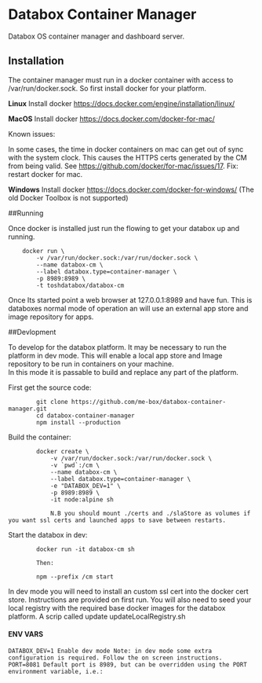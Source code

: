 # Databox Container Manager
Databox OS container manager and dashboard server.

## Installation

The container manager must run in a docker container with access to /var/run/docker.sock. So first install docker for your platform. 

**Linux** Install docker https://docs.docker.com/engine/installation/linux/  

**MacOS** Install docker https://docs.docker.com/docker-for-mac/  

Known issues: 

In some cases, the time in docker containers on mac can get out of sync with the system clock. This causes the HTTPS certs generated by the CM from being valid. See https://github.com/docker/for-mac/issues/17. 
Fix: restart docker for mac.  

**Windows** Install docker https://docs.docker.com/docker-for-windows/ (The old Docker Toolbox is not supported)

##Running

Once docker is installed just run the flowing to get your databox up and running. 

		docker run \
			-v /var/run/docker.sock:/var/run/docker.sock \
			--name databox-cm \
			--label databox.type=container-manager \
			-p 8989:8989 \
			-t toshdatabox/databox-cm

Once Its started point a web browser at 127.0.0.1:8989 and have fun. This is databoxes normal mode of 
operation an will use an external app store and image repository for apps.  

##Devlopment

To develop for the databox platform. It may be necessary to run the platform in dev mode. 
This will enable a local app store and Image repository to be run in containers on your machine.  
In this mode it is passable to build and replace any part of the platform. 

First get the source code:

			git clone https://github.com/me-box/databox-container-manager.git  
			cd databox-container-manager  
			npm install --production  

Build the container:

			docker create \
				-v /var/run/docker.sock:/var/run/docker.sock \
				-v `pwd`:/cm \
				--name databox-cm \
				--label databox.type=container-manager \
				-e "DATABOX_DEV=1" \
				-p 8989:8989 \
				-it node:alpine sh

				N.B you should mount ./certs and ./slaStore as volumes if you want ssl certs and launched apps to save between restarts. 

Start the databox in dev:

			docker run -it databox-cm sh

			Then:

			npm --prefix /cm start 

In dev mode you will need to install an custom ssl cert into the docker cert store. 
Instructions are provided on first run. You will also need to seed your local registry with the required base docker images
for the databox platform. A scrip called update  updateLocalRegistry.sh

#### ENV VARS

    DATABOX_DEV=1 Enable dev mode Note: in dev mode some extra configuration is required. Follow the on screen instructions.   
	PORT=8081 Default port is 8989, but can be overridden using the PORT environment variable, i.e.:


